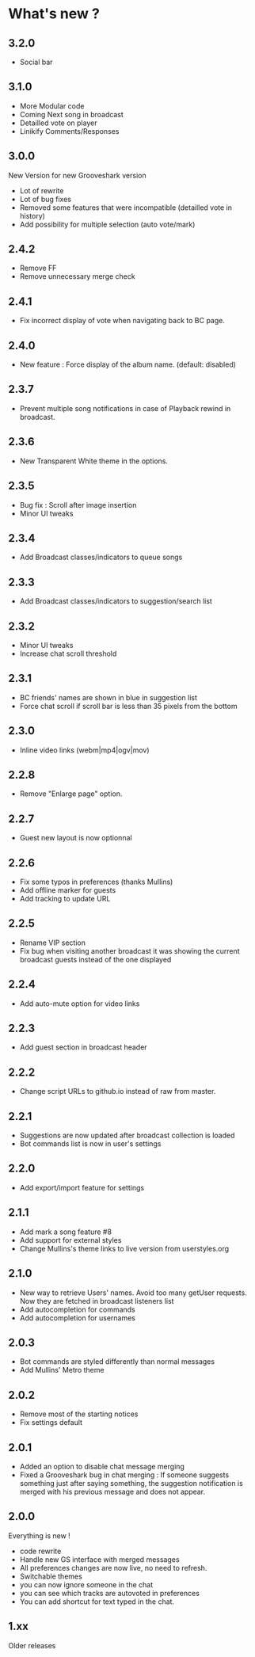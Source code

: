 What's new ?
============

3.2.0
-----
- Social bar

3.1.0
-----
- More Modular code
- Coming Next song in broadcast
- Detailled vote on player
- Linikify Comments/Responses

3.0.0
-----
New Version for new Grooveshark version
- Lot of rewrite
- Lot of bug fixes
- Removed some features that were incompatible (detailled vote in history)
- Add possibility for multiple selection (auto vote/mark)

2.4.2
-----
- Remove FF
- Remove unnecessary merge check

2.4.1
-----
- Fix incorrect display of vote when navigating back to BC page.

2.4.0
-----
- New feature : Force display of the album name. (default: disabled)

2.3.7
-----
- Prevent multiple song notifications in case of Playback rewind in broadcast.

2.3.6
-----
- New Transparent White theme in the options. 

2.3.5
-----
- Bug fix :  Scroll after image insertion
- Minor UI tweaks

2.3.4
-----
- Add Broadcast classes/indicators to queue songs

2.3.3
-----
- Add Broadcast classes/indicators to suggestion/search list

2.3.2
-----
- Minor UI tweaks
- Increase chat scroll threshold

2.3.1
-----
- BC friends' names are shown in blue in suggestion list
- Force chat scroll if scroll bar is less than 35 pixels from the bottom

2.3.0
-----
- Inline video links (webm|mp4|ogv|mov)

2.2.8
-----
- Remove "Enlarge page" option.

2.2.7
-----
- Guest new layout is now optionnal

2.2.6
-----
- Fix some typos in preferences (thanks Mullins)
- Add offline marker for guests
- Add tracking to update URL

2.2.5
-----
- Rename VIP section
- Fix bug when visiting another broadcast it was showing the current broadcast guests instead of the one displayed

2.2.4
-----
- Add auto-mute option for video links

2.2.3
-----
- Add guest section in broadcast header

2.2.2
-----
- Change script URLs to github.io instead of raw from master.

2.2.1
-----
- Suggestions are now updated after broadcast collection is loaded
- Bot commands list is now in user's settings

2.2.0
-----
- Add export/import feature for settings

2.1.1
-----
- Add mark a song feature #8
- Add support for external styles
- Change Mullins's theme links to live version from userstyles.org

2.1.0
-----
- New way to retrieve Users' names. Avoid too many getUser requests. Now they are fetched in broadcast listeners list
- Add autocompletion for commands
- Add autocompletion for usernames

2.0.3
-----
- Bot commands are styled differently than normal messages
- Add Mullins' Metro theme

2.0.2
-----
- Remove most of the starting notices
- Fix settings default

2.0.1
-----
- Added an option to disable chat message merging
- Fixed a Grooveshark bug in chat merging : If someone suggests something just after saying something, the suggestion notification is merged with his previous message and does not appear.

2.0.0
-----
Everything is new !
- code rewrite
- Handle new GS interface with merged messages
- All preferences changes are now live, no need to refresh.
- Switchable themes
- you can now ignore someone in the chat
- you can see which tracks are autovoted in preferences
- You can add shortcut for text typed in the chat.

1.xx
----
Older releases
